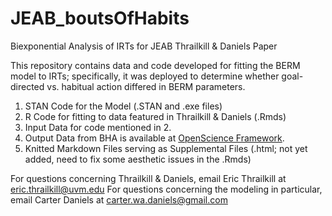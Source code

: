 # JEAB_boutsOfHabits
Biexponential Analysis of IRTs for JEAB Thrailkill &amp; Daniels Paper

This repository contains data and code developed for fitting the BERM model to IRTs; specifically, it was deployed to determine whether goal-directed vs. habitual action differed in BERM parameters. 

1. STAN Code for the Model (.STAN and .exe files)
2. R Code for fitting to data featured in Thrailkill & Daniels (.Rmds)
3. Input Data for code mentioned in 2.
4. Output Data from BHA is available at [OpenScience Framework](https://doi.org/10.17605/OSF.IO/BFJ5U). 
5. Knitted Markdown Files serving as Supplemental Files (.html; not yet added, need to fix some aesthetic issues in the .Rmds)

For questions concerning Thrailkill & Daniels, email Eric Thrailkill at eric.thrailkill@uvm.edu
For questions concerning the modeling in particular, email Carter Daniels at carter.wa.daniels@gmail.com 
